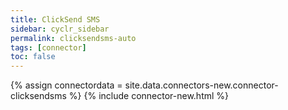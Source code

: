 ```yaml
---
title: ClickSend SMS
sidebar: cyclr_sidebar
permalink: clicksendsms-auto
tags: [connector]
toc: false
---
```

{% assign connectordata = site.data.connectors-new.connector-clicksendsms %}
{% include connector-new.html %}	